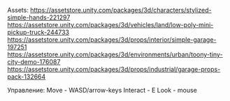 Assets:
https://assetstore.unity.com/packages/3d/characters/stylized-simple-hands-221297
https://assetstore.unity.com/packages/3d/vehicles/land/low-poly-mini-pickup-truck-244733
https://assetstore.unity.com/packages/3d/props/interior/simple-garage-197251
https://assetstore.unity.com/packages/3d/environments/urban/toony-tiny-city-demo-176087
https://assetstore.unity.com/packages/3d/props/industrial/garage-props-pack-132664

Управление:
Move - WASD/arrow-keys
Interact - E
Look - mouse
